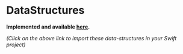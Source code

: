# DataStructures

**Implemented and available [here](https://github.com/rakesh4real/swift-datastructures).**

*(Click on the above link to import these data-structures in your Swift project)*

